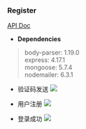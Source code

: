 ### Register

[API Doc](https://willtien.com/Register/Register/doc/index.html)

+ **Dependencies**
> body-parser: 1.19.0   
> express: 4.17.1   
> mongoose: 5.7.4   
> nodemailer: 6.3.1   
+ 验证码发送
![](https://tva1.sinaimg.cn/large/006y8mN6ly1g7ujk14216j327s0taac4.jpg)
   
+ 用户注册
![](https://tva1.sinaimg.cn/large/006y8mN6ly1g7uho0gka6j31de0u0aeg.jpg)
   
+ 登录成功
![](https://tva1.sinaimg.cn/large/006y8mN6ly1g7ujk1fv4lj327y0t4wgj.jpg)